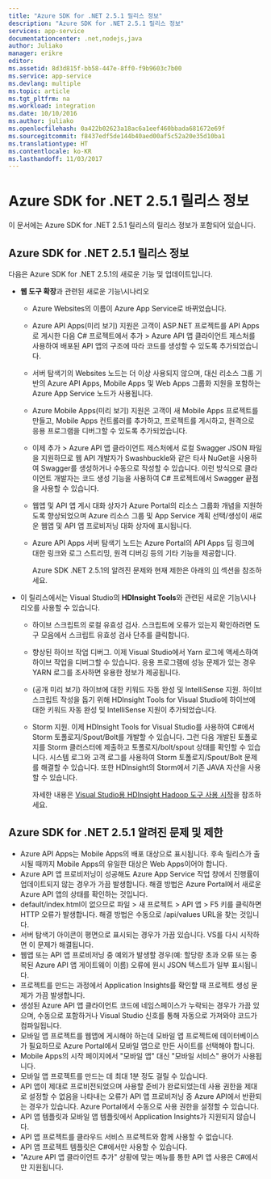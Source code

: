 ```yaml
---
title: "Azure SDK for .NET 2.5.1 릴리스 정보"
description: "Azure SDK for .NET 2.5.1 릴리스 정보"
services: app-service
documentationcenter: .net,nodejs,java
author: Juliako
manager: erikre
editor: 
ms.assetid: 8d3d815f-bb58-447e-8ff0-f9b9603c7b00
ms.service: app-service
ms.devlang: multiple
ms.topic: article
ms.tgt_pltfrm: na
ms.workload: integration
ms.date: 10/10/2016
ms.author: juliako
ms.openlocfilehash: 0a422b02623a18ac6a1eef460bbada681672e69f
ms.sourcegitcommit: f8437edf5de144b40aed00af5c52a20e35d10ba1
ms.translationtype: HT
ms.contentlocale: ko-KR
ms.lasthandoff: 11/03/2017
---
```

# <a name="azure-sdk-for-net-251-release-notes"></a>Azure SDK for .NET 2.5.1 릴리스 정보
이 문서에는 Azure SDK for .NET 2.5.1 릴리스의 릴리스 정보가 포함되어 있습니다. 

## <a name="azure-sdk-for-net-251-release-notes"></a>Azure SDK for .NET 2.5.1 릴리스 정보
다음은 Azure SDK for .NET 2.5.1의 새로운 기능 및 업데이트입니다.

* **웹 도구 확장**과 관련된 새로운 기능\시나리오 
  
  * Azure Websites의 이름이 Azure App Service로 바뀌었습니다. 
  * Azure API Apps(미리 보기) 지원은 고객이 ASP.NET 프로젝트를 API Apps로 게시한 다음 C# 프로젝트에서 추가 > Azure API 앱 클라이언트 제스처를 사용하여 배포된 API 앱의 구조에 따라 코드를 생성할 수 있도록 추가되었습니다. 
  * 서버 탐색기의 Websites 노드는 더 이상 사용되지 않으며, 대신 리소스 그룹 기반의 Azure API Apps, Mobile Apps 및 Web Apps 그룹화 지원을 포함하는 Azure App Service 노드가 사용됩니다.
  * Azure Mobile Apps(미리 보기) 지원은 고객이 새 Mobile Apps 프로젝트를 만들고, Mobile Apps 컨트롤러를 추가하고, 프로젝트를 게시하고, 원격으로 응용 프로그램을 디버그할 수 있도록 추가되었습니다.
  * 이제 추가 > Azure API 앱 클라이언트 제스처에서 로컬 Swagger JSON 파일을 지원하므로 웹 API 개발자가 Swashbuckle와 같은 타사 NuGet을 사용하여 Swagger를 생성하거나 수동으로 작성할 수 있습니다. 이런 방식으로 클라이언트 개발자는 코드 생성 기능을 사용하여 C# 프로젝트에서 Swagger 끝점을 사용할 수 있습니다. 
  * 웹앱 및 API 앱 게시 대화 상자가 Azure Portal의 리소스 그룹화 개념을 지원하도록 향상되었으며 Azure 리소스 그룹 및 App Service 계획 선택/생성이 새로운 웹앱 및 API 앱 프로비저닝 대화 상자에 표시됩니다. 
  * Azure API Apps 서버 탐색기 노드는 Azure Portal의 API Apps 딥 링크에 대한 링크와 로그 스트리밍, 원격 디버깅 등의 기타 기능을 제공합니다.
    
    Azure SDK .NET 2.5.1의 알려진 문제와 현재 제한은 아래의 [이](app-service-release-notes.md#known_issues_2_5_1) 섹션을 참조하세요.
* 이 릴리스에서는 Visual Studio의 **HDInsight Tools**와 관련된 새로운 기능\시나리오를 사용할 수 있습니다. 
  
  * 하이브 스크립트의 로컬 유효성 검사. 스크립트에 오류가 있는지 확인하려면 도구 모음에서 스크립트 유효성 검사 단추를 클릭합니다. 
  * 향상된 하이브 작업 디버그. 이제 Visual Studio에서 Yarn 로그에 액세스하여 하이브 작업을 디버그할 수 있습니다. 응용 프로그램에 성능 문제가 있는 경우 YARN 로그를 조사하면 유용한 정보가 제공됩니다.
  * (공개 미리 보기) 하이브에 대한 키워드 자동 완성 및 IntelliSense 지원. 하이브 스크립트 작성을 돕기 위해 HDInsight Tools for Visual Studio에 하이브에 대한 키워드 자동 완성 및 IntelliSense 지원이 추가되었습니다.
  * Storm 지원. 이제 HDInsight Tools for Visual Studio를 사용하여 C#에서 Storm 토폴로지/Spout/Bolt를 개발할 수 있습니다. 그런 다음 개발된 토폴로지를 Storm 클러스터에 제출하고 토폴로지/bolt/spout 상태를 확인할 수 있습니다. 시스템 로그와 고객 로그를 사용하여 Storm 토폴로지/Spout/Bolt 문제를 해결할 수 있습니다. 또한 HDInsight의 Storm에서 기존 JAVA 자산을 사용할 수 있습니다.
    
    자세한 내용은 [Visual Studio용 HDInsight Hadoop 도구 사용 시작](../hdinsight/hadoop/apache-hadoop-visual-studio-tools-get-started.md)을 참조하세요.

## <a id="known_issues_2_5_1"></a>Azure SDK for .NET 2.5.1 알려진 문제 및 제한
* Azure API Apps는 Mobile Apps의 배포 대상으로 표시됩니다. 후속 릴리스가 출시될 때까지 Mobile Apps의 유일한 대상은 Web Apps이어야 합니다. 
* Azure API 앱 프로비저닝이 성공해도 Azure App Service 작업 창에서 진행률이 업데이트되지 않는 경우가 가끔 발생합니다. 해결 방법은 Azure Portal에서 새로운 Azure API 앱의 상태를 확인하는 것입니다. 
* default/index.html이 없으므로 파일 > 새 프로젝트 > API 앱 > F5 키를 클릭하면 HTTP 오류가 발생합니다. 해결 방법은 수동으로 /api/values URL을 찾는 것입니다. 
* 서버 탐색기 아이콘이 평면으로 표시되는 경우가 가끔 있습니다. VS를 다시 시작하면 이 문제가 해결됩니다. 
* 웹앱 또는 API 앱 프로비저닝 중 예외가 발생할 경우(예: 할당량 초과 오류 또는 중복된 Azure API 앱 게이트웨이 이름) 오류에 원시 JSON 텍스트가 일부 표시됩니다. 
* 프로젝트를 만드는 과정에서 Application Insights를 확인할 때 프로젝트 생성 문제가 가끔 발생합니다.
* 생성된 Azure API 앱 클라이언트 코드에 네임스페이스가 누락되는 경우가 가끔 있으며, 수동으로 포함하거나 Visual Studio 신호를 통해 자동으로 가져와야 코드가 컴파일됩니다. 
* 모바일 앱 프로젝트를 웹앱에 게시해야 하는데 모바일 앱 프로젝트에 데이터베이스가 필요하므로 Azure Portal에서 모바일 앱으로 만든 사이트를 선택해야 합니다. 
* Mobile Apps의 시작 페이지에서 "모바일 앱" 대신 "모바일 서비스" 용어가 사용됩니다. 
* 모바일 앱 프로젝트를 만드는 데 최대 1분 정도 걸릴 수 있습니다. 
* API 앱이 제대로 프로비전되었으며 사용할 준비가 완료되었는데 사용 권한을 제대로 설정할 수 없음을 나타내는 오류가 API 앱 프로비저닝 중 Azure API에서 반환되는 경우가 있습니다. Azure Portal에서 수동으로 사용 권한을 설정할 수 있습니다.
* API 앱 템플릿과 모바일 앱 템플릿에서 Application Insights가 지원되지 않습니다.
* API 앱 프로젝트를 클라우드 서비스 프로젝트와 함께 사용할 수 없습니다.
* API 앱 프로젝트 템플릿은 C#에서만 사용할 수 있습니다.
* "Azure API 앱 클라이언트 추가" 상황에 맞는 메뉴를 통한 API 앱 사용은 C#에서만 지원됩니다.

